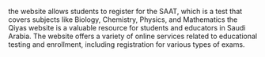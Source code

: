 the website allows students to register for the SAAT, which is a test that covers subjects like Biology, Chemistry, Physics, and Mathematics 
the Qiyas website is a valuable resource for students and educators in Saudi Arabia. The website offers a variety of online services related
to educational testing and enrollment, including registration for various types of exams.
